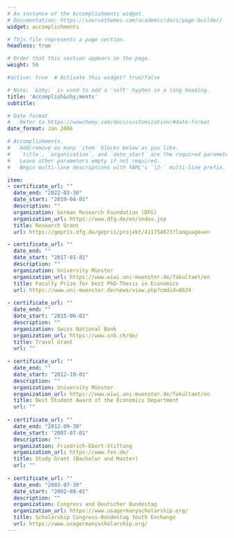 ```yaml
---
# An instance of the Accomplishments widget.
# Documentation: https://sourcethemes.com/academic/docs/page-builder/
widget: accomplishments

# This file represents a page section.
headless: true

# Order that this section appears on the page.
weight: 50

#active: true  # Activate this widget? true/false

# Note: `&shy;` is used to add a 'soft' hyphen in a long heading.
title: 'Accomplish&shy;ments'
subtitle:

# Date format
#   Refer to https://wowchemy.com/docs/customization/#date-format
date_format: Jan 2006

# Accomplishments.
#   Add/remove as many `item` blocks below as you like.
#   `title`, `organization`, and `date_start` are the required parameters.
#   Leave other parameters empty if not required.
#   Begin multi-line descriptions with YAML's `|2-` multi-line prefix.

item:
- certificate_url: ""
  date_end: "2022-03-30"
  date_start: "2019-04-01"
  description: ""
  organization: German Research Foundation (DFG)
  organization_url: https://www.dfg.de/en/index.jsp
  title: Research Grant
  url: https://gepris.dfg.de/gepris/projekt/411754673?language=en

- certificate_url: ""
  date_end: ""
  date_start: "2017-01-01"
  description: ""
  organization: University Münster
  organization_url: https://www.wiwi.uni-muenster.de/fakultaet/en
  title: Faculty Prize for best PhD-Thesis in Economics
  url: https://www.uni-muenster.de/news/view.php?cmdid=8629
  
- certificate_url: ""
  date_end: ""
  date_start: "2015-06-01"
  description: ""
  organization: Swiss National Bank
  organization_url: https://www.snb.ch/de/
  title: Travel Grant
  url: ""
  
- certificate_url: ""
  date_end: ""
  date_start: "2012-10-01"
  description: ""
  organization: University Münster
  organization_url: https://www.wiwi.uni-muenster.de/fakultaet/en
  title: Best Student Award of the Economics Department
  url: ""
  
- certificate_url: ""
  date_end: "2012-09-30"
  date_start: "2007-07-01"
  description: ""
  organization: Friedrich-Ebert-Stiftung
  organization_url: https://www.fes.de/
  title: Study Grant (Bachelor and Master)
  url: ""
  
- certificate_url: ""
  date_end: "2003-07-30"
  date_start: "2002-08-01"
  description: ""
  organization: Congress and Deutscher Bundestag
  organization_url: https://www.usagermanyscholarship.org/
  title: Scholarship Congress-Bundestag Youth Exchange
  url: https://www.usagermanyscholarship.org/
---
```

